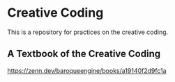 # Creative Coding

This is a repository for practices on the creative coding.

## A Textbook of the Creative Coding

<https://zenn.dev/baroqueengine/books/a19140f2d9fc1a>
